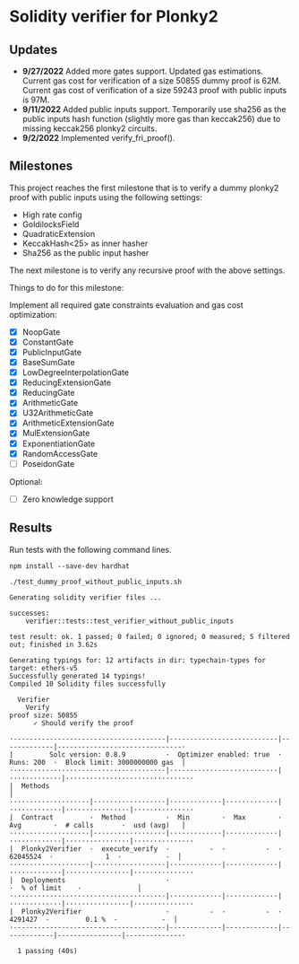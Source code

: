 # Solidity verifier for Plonky2

Updates
-----

- **9/27/2022** Added more gates support. Updated gas estimations. Current gas cost for verification of a size 50855
  dummy proof is 62M. Current gas cost of verification of a size 59243 proof with public inputs is 97M.
- **9/11/2022** Added public inputs support. Temporarily use sha256 as the public inputs hash function (slightly more
  gas than keccak256) due to missing keccak256 plonky2 circuits.
- **9/2/2022** Implemented verify_fri_proof().

Milestones
-----
This project reaches the first milestone that is to verify a dummy plonky2 proof with public inputs using the following
settings:

- High rate config
- GoldilocksField
- QuadraticExtension
- KeccakHash<25> as inner hasher
- Sha256 as the public input hasher

The next milestone is to verify any recursive proof with the above settings.

Things to do for this milestone:

Implement all required gate constraints evaluation and gas cost optimization:

+ [x] NoopGate
+ [x] ConstantGate
+ [x] PublicInputGate
+ [x] BaseSumGate
+ [x] LowDegreeInterpolationGate
+ [x] ReducingExtensionGate
+ [x] ReducingGate
+ [x] ArithmeticGate
+ [x] U32ArithmeticGate
+ [x] ArithmeticExtensionGate
+ [x] MulExtensionGate
+ [x] ExponentiationGate
+ [x] RandomAccessGate
+ [ ] PoseidonGate

Optional:

+ [ ] Zero knowledge support

Results
-----
Run tests with the following command lines.

```shell
npm install --save-dev hardhat
```

```shell
./test_dummy_proof_without_public_inputs.sh

Generating solidity verifier files ...

successes:
    verifier::tests::test_verifier_without_public_inputs

test result: ok. 1 passed; 0 failed; 0 ignored; 0 measured; 5 filtered out; finished in 3.62s

Generating typings for: 12 artifacts in dir: typechain-types for target: ethers-v5
Successfully generated 14 typings!
Compiled 10 Solidity files successfully

  Verifier
    Verify
proof size: 50855
      ✓ Should verify the proof

·--------------------------------------|---------------------------|-------------|-------------------------------·
|         Solc version: 0.8.9          ·  Optimizer enabled: true  ·  Runs: 200  ·  Block limit: 3000000000 gas  │
·······································|···························|·············|································
|  Methods                                                                                                       │
····················|··················|·············|·············|·············|················|···············
|  Contract         ·  Method          ·  Min        ·  Max        ·  Avg        ·  # calls       ·  usd (avg)   │
····················|··················|·············|·············|·············|················|···············
|  Plonky2Verifier  ·  execute_verify  ·          -  ·          -  ·   62045524  ·             1  ·           -  │
····················|··················|·············|·············|·············|················|···············
|  Deployments                         ·                                         ·  % of limit    ·              │
·······································|·············|·············|·············|················|···············
|  Plonky2Verifier                     ·          -  ·          -  ·    4291427  ·         0.1 %  ·           -  │
·--------------------------------------|-------------|-------------|-------------|----------------|--------------·

  1 passing (40s)

```
